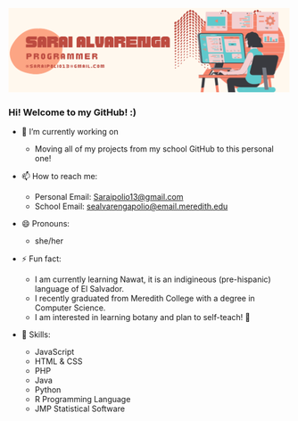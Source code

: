 ![](Sarai.png)
### Hi! Welcome to my GitHub! :) 

- 🔭 I’m currently working on
  - Moving all of my projects from my school GitHub to this personal one!
  
- 📫 How to reach me: 
  - Personal Email: Saraipolio13@gmail.com
  - School Email: sealvarengapolio@email.meredith.edu
 
- 😄 Pronouns: 
  - she/her
  
- ⚡ Fun fact: 
  - I am currently learning Nawat, it is an indigineous (pre-hispanic) language of El Salvador.
  - I recently graduated from Meredith College with a degree in Computer Science.
  - I am interested in learning botany and plan to self-teach! 🌱
  
- 💬 Skills:
    - JavaScript
    - HTML & CSS
    - PHP
    - Java
    - Python
    - R Programming Language
    - JMP Statistical Software

<!--
**Saraipolio/SaraiPolio** is a ✨ _special_ ✨ repository because its `README.md` (this file) appears on your GitHub profile.

Here are some ideas to get you started:

- 🔭 I’m currently working on ...
- 🌱 I’m currently learning ...
- 👯 I’m looking to collaborate on ...
- 🤔 I’m looking for help with ...
- 💬 Ask me about ...
- 📫 How to reach me: ...
- 😄 Pronouns: ...
- ⚡ Fun fact: ...
-->
